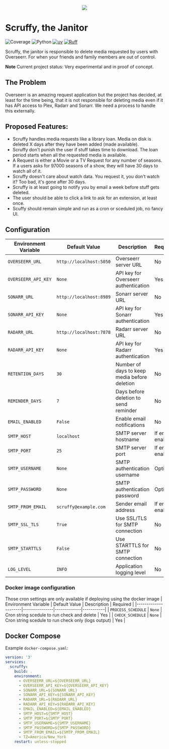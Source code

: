 

<p align="center">
  <img src="https://s3.ca-central-1.wasabisys.com/public-jmax/scruffy.png">
</p>

# Scruffy, the Janitor
![Coverage](https://img.shields.io/endpoint?url=https://gist.githubusercontent.com/jeajar/c4d296c768b6156a0315ceca529b6d68/raw/coverage.json)
![Python](https://img.shields.io/badge/python-3.13-blue.svg)
[![uv](https://img.shields.io/endpoint?url=https://raw.githubusercontent.com/astral-sh/uv/main/assets/badge/v0.json)](https://github.com/astral-sh/uv)
[![Ruff](https://img.shields.io/endpoint?url=https://raw.githubusercontent.com/astral-sh/ruff/main/assets/badge/v2.json)](https://github.com/astral-sh/ruff)



Scruffy, the janitor is responsible to delete media requested by users with Overseerr.
For when your friends and family members are out of control.

**Note** Current project status: Very experimental and in proof of concept.

## The Problem
Overseerr is an amazing request application but the project has decided, at least for the time being, that it is not responsible for deleting media even if it has API access to Plex, Radarr and Sonarr. We need a process to handle this externally.

## Proposed Features:
* Scruffy handles media requests like a library loan. Media on disk is deleted X days after they have been added (made available).
* Scruffy don't punish the user if stuff takes time to download. The loan period starts when all the requested media is available.
* A Request is either a Movie or a TV Request for any number of seasons. If a users asks for 97000 seasons of a 
show, they will have 30 days to watch all of it. 
* Scruffy doesn't care about watch data. You request it, you don't watch it? Too bad, it's gone after 30 days.
* Scruffy is at least going to notify you by email a week before stuff gets deleted.
* The user should be able to click a link to ask for an extension, at least once.
* Scuffy should remain simple and run as a cron or sceduled job, no fancy UI.



## Configuration

| Environment Variable | Default Value | Description | Required |
|---------------------|---------------|-------------|-----------|
| `OVERSEERR_URL` | `http://localhost:5050` | Overseerr server URL | No |
| `OVERSEERR_API_KEY` | `None` | API key for Overseerr authentication | Yes |
| `SONARR_URL` | `http://localhost:8989` | Sonarr server URL | No |
| `SONARR_API_KEY` | `None` | API key for Sonarr authentication | Yes |
| `RADARR_URL` | `http://localhost:7878` | Radarr server URL | No |
| `RADARR_API_KEY` | `None` | API key for Radarr authentication | Yes |
| `RETENTION_DAYS` | `30` | Number of days to keep media before deletion | No |
| `REMINDER_DAYS` | `7` | Days before deletion to send reminder | No |
| `EMAIL_ENABLED` | `False` | Enable email notifications | No |
| `SMTP_HOST` | `localhost` | SMTP server hostname | If email enabled |
| `SMTP_PORT` | `25` | SMTP server port | If email enabled |
| `SMTP_USERNAME` | `None` | SMTP authentication username | Optional |
| `SMTP_PASSWORD` | `None` | SMTP authentication password | Optional |
| `SMTP_FROM_EMAIL` | `scruffy@example.com` | Sender email address | If email enabled |
| `SMTP_SSL_TLS` | `True` | Use SSL/TLS for SMTP connection | No |
| `SMTP_STARTTLS` | `False` | Use STARTTLS for SMTP connection | No |
| `LOG_LEVEL` | `INFO` | Application logging level | No |

### Docker image configuration
Those cron settings are only available if deploying using the docker image
| Environment Variable | Default Value | Description | Required |
|---------------------|---------------|-------------|-----------|
| `PROCESS_SCHEDULE` | `None` | Cron string scedule to run check and delete | Yes |
| `CHECK_SCHEDULE` | `None` | Cron string scedule to run check only (logs output) | Yes |

## Docker Compose
Example `docker-compose.yaml`:

```yaml
version: '3'
services:
  scruffy:
    build: .
    environment:
      - OVERSEERR_URL=${OVERSEERR_URL}
      - OVERSEERR_API_KEY=${OVERSEERR_API_KEY}
      - SONARR_URL=${SONARR_URL}
      - SONARR_API_KEY=${SONARR_API_KEY}
      - RADARR_URL=${RADARR_URL}
      - RADARR_API_KEY=${RADARR_API_KEY}
      - EMAIL_ENABLED=${EMAIL_ENABLED}
      - SMTP_HOST=${SMTP_HOST}
      - SMTP_PORT=${SMTP_PORT}
      - SMTP_USERNAME=${SMTP_USERNAME}
      - SMTP_PASSWORD=${SMTP_PASSWORD}
      - SMTP_FROM_EMAIL=${SMTP_FROM_EMAIL}
      - TZ=America/New_York
    restart: unless-stopped
```